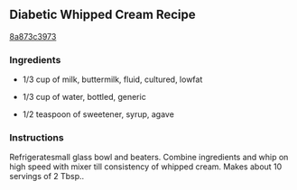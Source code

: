 ## Diabetic Whipped Cream Recipe

[8a873c3973](http://cookeatshare.com/recipes/diabetic-whipped-cream-11135)

### Ingredients

 - 1/3 cup of milk, buttermilk, fluid, cultured, lowfat

 - 1/3 cup of water, bottled, generic

 - 1/2 teaspoon of sweetener, syrup, agave

### Instructions

Refrigeratesmall glass bowl and beaters. Combine ingredients and whip on high speed with mixer till consistency of whipped cream. Makes about 10 servings of 2 Tbsp..